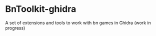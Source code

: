 # BnToolkit-ghidra
A set of extensions and tools to work with bn games in Ghidra (work in progress)

